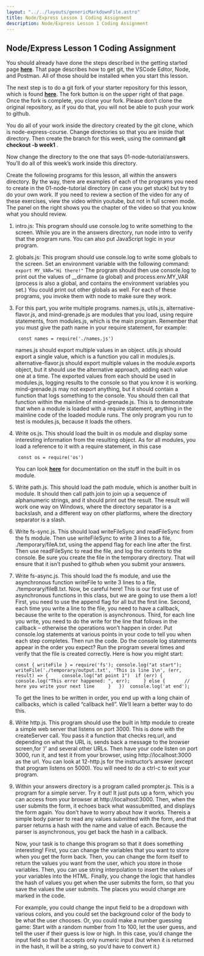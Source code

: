 ```yaml
---
layout: "../../layouts/genericMarkdownFile.astro"
title: Node/Express Lesson 1 Coding Assignment
description: Node/Express Lesson 1 Coding Assignment
---
```


## Node/Express Lesson 1 Coding Assignment

You should already have done the steps described in the getting started page **[here](https://learn.codethedream.org/getting-started-with-node-development/)**. That page describes how to get git, the VSCode Editor, Node, and Postman. All of those should be installed when you start this lesson.

The next step is to do a git fork of your starter repository for this lesson, which is found **[here](https://github.com/Code-the-Dream-School/node-express-course)**. The fork button is on the upper right of that page. Once the fork is complete, you clone your fork. Please don’t clone the original repository, as if you do that, you will not be able to push your work to github.

You do all of your work inside the directory created by the git clone, which is node-express-course. Change directories so that you are inside that directory. Then create the branch for this week, using the command **git checkout -b week1** .

Now change the directory to the one that says 01-node-tutorial/answers. You’ll do all of this week’s work inside this directory.

Create the following programs for this lesson, all within the answers directory. By the way, there are examples of each of the programs you need to create in the 01-node-tutorial directory (in case you get stuck) but try to do your own work. If you need to review a section of the video for any of these exercises, view the video within youtube, but not in full screen mode. The panel on the right shows you the chapter of the video so that you know what you should review.

1.  intro.js: This program should use console.log to write something to the screen. While you are in the answers directory, run node intro to verify that the program runs. You can also put JavaScript logic in your program.
2.  globals.js: This program should use console.log to write some globals to the screen. Set an environment variable with the following command: `export MY_VAR="Hi there!"` The program should then use console.log to print out the values of \_\_dirname (a global) and process.env.MY_VAR (process is also a global, and contains the environment variables you set.) You could print out other globals as well. For each of these programs, you invoke them with node to make sure they work.
3.  For this part, you write multiple programs. names.js, utils.js, alternative-flavor.js, and mind-grenade.js are modules that you load, using require statements, from modules.js, which is the main program. Remember that you must give the path name in your require statement, for example:

         const names = require('./names.js')

    names.js should export multiple values in an object. utils.js should export a single value, which is a function you call in modules.js. alternative-flavor.js should export multiple values in the module.exports object, but it should use the alternative approach, adding each value one at a time. The exported values from each should be used in modules.js, logging results to the console so that you know it is working. mind-grenade.js may not export anything, but it should contain a function that logs something to the console. You should then call that function within the mainline of mind-grenade.js. This is to demonstrate that when a module is loaded with a require statement, anything in the mainline code of the loaded module runs. The only program you run to test is modules.js, because it loads the others.

4.  Write os.js. This should load the built in os module and display some interesting information from the resulting object. As for all modules, you load a reference to it with a require statement, in this case

         const os = require('os')

    You can look **[here](https://nodejs.org/api/os.html)** for documentation on the stuff in the built in os module.

5.  Write path.js. This should load the path module, which is another built in module. It should then call path.join to join up a sequence of alphanumeric strings, and it should print out the result. The result will work one way on Windows, where the directory separator is a backslash, and a different way on other platforms, where the directory separator is a slash.
6.  Write fs-sync.js. This should load writeFileSync and readFileSync from the fs module. Then use writeFileSync to write 3 lines to a file, ./temporary/fileA.txt, using the append flag for each line after the first. Then use readFileSync to read the file, and log the contents to the console. Be sure you create the file in the temporary directory. That will ensure that it isn’t pushed to github when you submit your answers.
7.  Write fs-async.js. This should load the fs module, and use the asynchronous function writeFile to write 3 lines to a file, ./temporary/fileB.txt. Now, be careful here! This is our first use of asynchronous functions in this class, but we are going to use them a lot! First, you need to use the append flag for all but the first line. Second, each time you write a line to the file, you need to have a callback, because the write to the operation is asynchronous. Third, for each line you write, you need to do the write for the line that follows in the callback – otherwise the operations won’t happen in order. Put console.log statements at various points in your code to tell you when each step completes. Then run the code. Do the console log statements appear in the order you expect? Run the program several times and verify that the file is created correctly. Here is how you might start:

        const { writeFile } = require('fs'); console.log("at start");   writeFile('./temporary/output.txt', 'This is line 1\n', (err, result) => {     console.log("at point 1")  if (err) {           console.log("This error happened: ", err);     } else {       // here you write your next line     }   })  console.log('at end');

    To get the lines to be written in order, you end up with a long chain of callbacks, which is called “callback hell”. We’ll learn a better way to do this.

8.  Write http.js. This program should use the built in http module to create a simple web server that listens on port 3000. This is done with the createServer call. You pass it a function that checks req.url, and depending on what the URL is, sends back a message to the browser screen,for ‘/’ and several other URLs. Then have your code listen on port 3000, run it, and test it from your browser, using http://localhost:3000 as the url. You can look at 12-http.js for the instructor’s answer (except that program listens on 5000). You will need to do a ctrl-c to exit your program.
9.  Within your answers directory is a program called prompter.js. This is a program for a simple server. Try it out! It just puts up a form, which you can access from your browser at http://localhost:3000. Then, when the user submits the form, it echoes back what wassubmitted, and displays the form again. You don’t have to worry about how it works. Thereis a simple body parser to read any values submitted with the form, and that parser returns a hash with the name and value of each. Because the parser is asynchronous, you get back the hash in a callback.

    Now, your task is to change this program so that it does something interesting! First, you can change the variables that you want to store when you get the form back. Then, you can change the form itself to return the values you want from the user, which you store in those variables. Then, you can use string interpolation to insert the values of your variables into the HTML. Finally, you change the logic that handles the hash of values you get when the user submits the form, so that you save the values the user submits. The places you would change are marked in the code.

    For example, you could change the input field to be a dropdown with various colors, and you could set the background color of the body to be what the user chooses. Or, you could make a number guessing game: Start with a random number from 1 to 100, let the user guess, and tell the user if their guess is low or high. In this case, you’d change the input field so that it accepts only numeric input (but when it is returned in the hash, it will be a string, so you’d have to convert it.)

